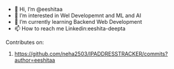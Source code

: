 - 👋 Hi, I’m @eeshitaa
- 👀 I’m interested in Wel Developemnt and ML and AI
- 🌱 I’m currently learning Backend Web Development
- 📫 How to reach me Linkedin:eeshita-deepta

Contributes on:
1. https://github.com/neha2503/IPADDRESSTRACKER/commits?author=eeshitaa

<!---
eeshitaa/eeshitaa is a ✨ special ✨ repository because its `README.md` (this file) appears on your GitHub profile.
You can click the Preview link to take a look at your changes.
--->
